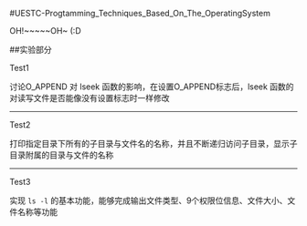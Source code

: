 #UESTC-Progtamming_Techniques_Based_On_The_OperatingSystem

OH!~~~~~OH~ (:D


##实验部分

Test1

讨论O_APPEND 对 lseek 函数的影响，在设置O_APPEND标志后，lseek 函数的对读写文件是否能像没有设置标志时一样修改

---
Test2

打印指定目录下所有的子目录与文件名的名称，并且不断递归访问子目录，显示子目录附属的目录与文件的名称

---
Test3

实现  `ls -l` 的基本功能，能够完成输出文件类型、9个权限位信息、文件大小、文件名称等功能
